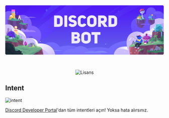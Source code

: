<div align="center">
  <br>
  <p>
    <img src="assets/bot.png" alt="discord">
  </p>
  <br>
  <p>
    <img src="https://img.shields.io/badge/license-MIT-green?style=flat" alt="Lisans">
  </p>
</div>

## Intent

<div>
  <img src="https://camo.githubusercontent.com/15e0a0371de03fe1b7d20308bf135d28172cd0cb1019c5423013b230f36da4f6/68747470733a2f2f67626c6f627363646e2e676974626f6f6b2e636f6d2f6173736574732532462d4d4c6d5231576b416c6d77674b7365726965772532462d4d576b386169565049647942594e78555054342532462d4d576b396434694b326531754d4d4349496e62253246696d6167652e706e673f616c743d6d6564696126746f6b656e3d36613066363634392d323339322d343634622d393861302d346139343631333438616237" alt="intent">
</div>

[Discord Developer Portal](https://discord.com/developers/applications)'dan tüm intentleri açın! Yoksa hata alırsınız.

